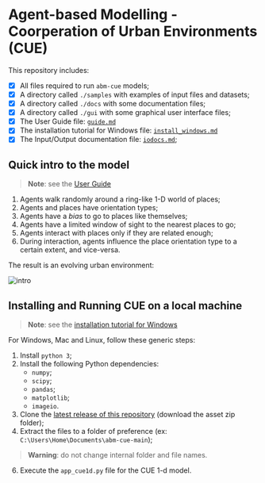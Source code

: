 # Agent-based Modelling - Coorperation of Urban Environments (CUE) 

This repository includes:
- [x] All files required to run `abm-cue` models;
- [x] A directory called `./samples` with examples of input files and datasets;
- [x] A directory called `./docs` with some documentation files;
- [x] A directory called `./gui` with some graphical user interface files;
- [x] The User Guide file: [`guide.md`](https://github.com/ipo-exe/abm-cue/blob/main/docs/guide.md)
- [x] The installation tutorial for Windows file: [`install_windows.md`](https://github.com/ipo-exe/abm-cue/blob/main/docs/install_windows.md)
- [x] The Input/Output documentation file: [`iodocs.md`](https://github.com/ipo-exe/abm-cue/blob/main/docs/iodocs.md);

## Quick intro to the model
> **Note**: see the [User Guide](https://github.com/ipo-exe/abm-cue/blob/main/docs/guide.md)

1) Agents walk randomly around a ring-like 1-D world of places;
2) Agents and places have orientation types;
3) Agents have a _bias_ to go to places like themselves;
4) Agents have a limited window of sight to the nearest places to go;
5) Agents interact with places only if they are related enough;
7) During interaction, agents influence the place orientation type to a certain extent, and vice-versa.

The result is an evolving urban environment:

![intro](https://github.com/ipo-exe/abm-cue/blob/main/figs/intro.gif "intro")

## Installing and Running CUE on a local machine

> **Note**: see the [installation tutorial for Windows](https://github.com/ipo-exe/abm-cue/blob/main/docs/install_windows.md)

For Windows, Mac and Linux, follow these generic steps:

1) Install `python 3`;
2) Install the following Python dependencies:
   * `numpy`;
   * `scipy`;
   * `pandas`;
   * `matplotlib`;
   * `imageio`.
3) Clone the [latest release of this repository](https://github.com/ipo-exe/abm-cue/releases) (download the asset zip folder);
4) Extract the files to a folder of preference (ex: `C:\Users\Home\Documents\abm-cue-main`);
> **Warning**: do not change internal folder and file names.
6) Execute the `app_cue1d.py` file for the CUE 1-d model.


